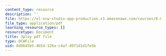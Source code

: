 ```yaml
---
content_type: resource
description: ''
file: https://ol-ocw-studio-app-production.s3.amazonaws.com/courses/8-01sc-classical-mechanics-fall-2016/8d8645b54b5d126ac4a7d9f1d1d1fe5b_uua2hbbp7h4.pdf
file_type: application/pdf
learning_resource_types: []
resourcetype: Document
title: 3play pdf file
type: OCWFile
uid: 8d8645b5-4b5d-126a-c4a7-d9f1d1d1fe5b
---
```

